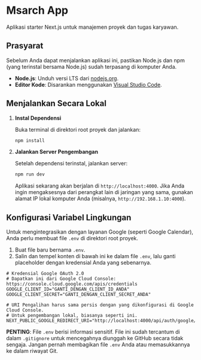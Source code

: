 # Msarch App

Aplikasi starter Next.js untuk manajemen proyek dan tugas karyawan.

## Prasyarat

Sebelum Anda dapat menjalankan aplikasi ini, pastikan Node.js dan npm (yang terinstal bersama Node.js) sudah terpasang di komputer Anda.

- **Node.js**: Unduh versi LTS dari [nodejs.org](https://nodejs.org/).
- **Editor Kode**: Disarankan menggunakan [Visual Studio Code](https://code.visualstudio.com/).

## Menjalankan Secara Lokal

1.  **Instal Dependensi**

    Buka terminal di direktori root proyek dan jalankan:
    ```bash
    npm install
    ```

2.  **Jalankan Server Pengembangan**

    Setelah dependensi terinstal, jalankan server:
    ```bash
    npm run dev
    ```

    Aplikasi sekarang akan berjalan di `http://localhost:4000`. Jika Anda ingin mengaksesnya dari perangkat lain di jaringan yang sama, gunakan alamat IP lokal komputer Anda (misalnya, `http://192.168.1.10:4000`).

## Konfigurasi Variabel Lingkungan

Untuk mengintegrasikan dengan layanan Google (seperti Google Calendar), Anda perlu membuat file `.env` di direktori root proyek.

1.  Buat file baru bernama `.env`.
2.  Salin dan tempel konten di bawah ini ke dalam file `.env`, lalu ganti placeholder dengan kredensial Anda yang sebenarnya.

```env
# Kredensial Google OAuth 2.0
# Dapatkan ini dari Google Cloud Console: https://console.cloud.google.com/apis/credentials
GOOGLE_CLIENT_ID="GANTI_DENGAN_CLIENT_ID_ANDA"
GOOGLE_CLIENT_SECRET="GANTI_DENGAN_CLIENT_SECRET_ANDA"

# URI Pengalihan harus sama persis dengan yang dikonfigurasi di Google Cloud Console.
# Untuk pengembangan lokal, biasanya seperti ini.
NEXT_PUBLIC_GOOGLE_REDIRECT_URI="http://localhost:4000/api/auth/google/callback"
```

**PENTING**: File `.env` berisi informasi sensitif. File ini sudah tercantum di dalam `.gitignore` untuk mencegahnya diunggah ke GitHub secara tidak sengaja. Jangan pernah membagikan file `.env` Anda atau memasukkannya ke dalam riwayat Git.
